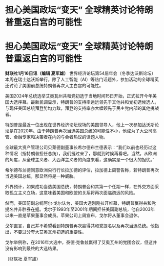 # 担心美国政坛“变天” 全球精英讨论特朗普重返白宫的可能性

# 担心美国政坛“变天” 全球精英讨论特朗普重返白宫的可能性

**财联社1月16日讯（编辑 夏军雄）**
世界经济论坛第54届年会（冬季达沃斯论坛）本周在瑞士达沃斯举行，除了人工智能（AI）等热门话题外，参加活动的全球精英还讨论了美国前总统特朗普再次入主白宫的可能性。

美国2024年总统选举艾奥瓦州共和党初选于当地时间15日开始，正式拉开今年美国大选序幕。最新民调显示，特朗普的支持率远远领先于其他共和党初选候选人，与现任美国总统拜登势均力敌，拜登的支持率亦大幅领先于民主党内部的其他挑战者。

特朗普是最近一位出现在世界经济论坛现场的美国领导人，他上一次参加达沃斯论坛是在2020年。由于特朗普再次当选美国总统的可能性不小，他成为了大公司高管、金融专家和决策者在内的与会者热议的话题人物。

全球最大资产管理公司贝莱德副董事长希尔德布兰德表示：“我们以前也经历过这种情况（指特朗普担任总统），我们挺过来了，那就到时候再看吧。当然，从欧洲的角度，从全球主义者、大西洋主义者的角度来看，这确实是一个很大的担忧。”

希尔德布兰德同意欧洲央行行长拉加德的评估，拉加德上周警告称，若特朗普再次当选美国总统，那显然将是一种威胁。

外界预计，如果成功当选美国总统，特朗普会和其第一个任期一样，在外交方面采取孤立主义立场，这意味着美国和欧盟的关系将再次面临疏远的风险。

然而，美国前副总统阿尔·戈尔认为，美国大选刚刚拉开帷幕，特朗普赢得共和党提名并非胜券在握。戈尔于1993年至2001年期间担任美国副总统，他自2003年以来一直是苹果董事会成员。苹果公司上周宣布，戈尔将从董事会退休。

戈尔直言，自己并不希望看到特朗普再次赢得共和党提名以及再次当选总统。他指出，不要过分夸大艾奥瓦州初选的重要性。

戈尔举例称，在2016年大选中，泰德·克鲁兹赢得了艾奥瓦州的党团会议，但这并没有影响到最终的大选结果。

（财联社 夏军雄）

